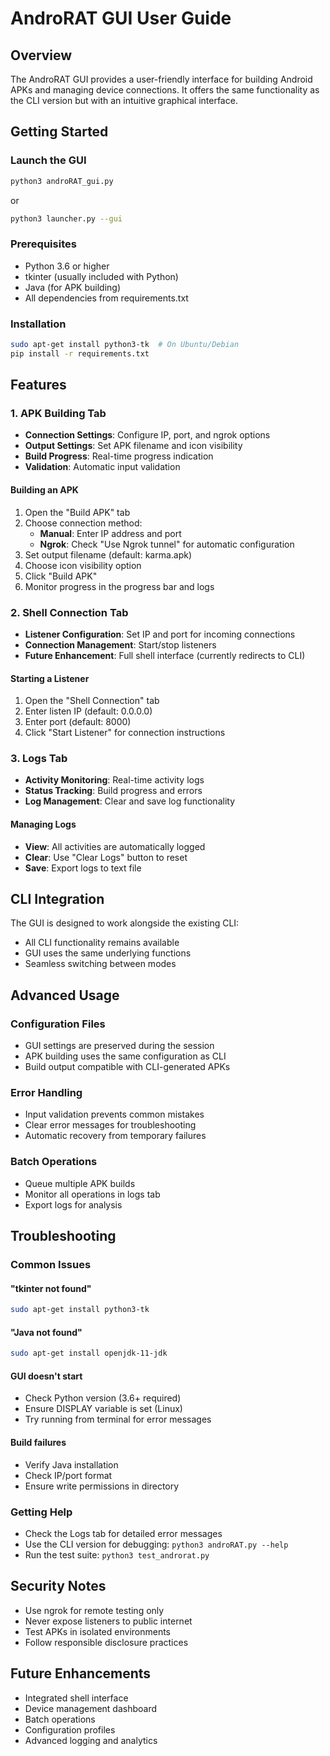 # AndroRAT GUI User Guide

## Overview
The AndroRAT GUI provides a user-friendly interface for building Android APKs and managing device connections. It offers the same functionality as the CLI version but with an intuitive graphical interface.

## Getting Started

### Launch the GUI
```bash
python3 androRAT_gui.py
```
or
```bash
python3 launcher.py --gui
```

### Prerequisites
- Python 3.6 or higher
- tkinter (usually included with Python)
- Java (for APK building)
- All dependencies from requirements.txt

### Installation
```bash
sudo apt-get install python3-tk  # On Ubuntu/Debian
pip install -r requirements.txt
```

## Features

### 1. APK Building Tab
- **Connection Settings**: Configure IP, port, and ngrok options
- **Output Settings**: Set APK filename and icon visibility
- **Build Progress**: Real-time progress indication
- **Validation**: Automatic input validation

#### Building an APK
1. Open the "Build APK" tab
2. Choose connection method:
   - **Manual**: Enter IP address and port
   - **Ngrok**: Check "Use Ngrok tunnel" for automatic configuration
3. Set output filename (default: karma.apk)
4. Choose icon visibility option
5. Click "Build APK"
6. Monitor progress in the progress bar and logs

### 2. Shell Connection Tab
- **Listener Configuration**: Set IP and port for incoming connections
- **Connection Management**: Start/stop listeners
- **Future Enhancement**: Full shell interface (currently redirects to CLI)

#### Starting a Listener
1. Open the "Shell Connection" tab
2. Enter listen IP (default: 0.0.0.0)
3. Enter port (default: 8000)
4. Click "Start Listener" for connection instructions

### 3. Logs Tab
- **Activity Monitoring**: Real-time activity logs
- **Status Tracking**: Build progress and errors
- **Log Management**: Clear and save log functionality

#### Managing Logs
- **View**: All activities are automatically logged
- **Clear**: Use "Clear Logs" button to reset
- **Save**: Export logs to text file

## CLI Integration
The GUI is designed to work alongside the existing CLI:
- All CLI functionality remains available
- GUI uses the same underlying functions
- Seamless switching between modes

## Advanced Usage

### Configuration Files
- GUI settings are preserved during the session
- APK building uses the same configuration as CLI
- Build output compatible with CLI-generated APKs

### Error Handling
- Input validation prevents common mistakes
- Clear error messages for troubleshooting
- Automatic recovery from temporary failures

### Batch Operations
- Queue multiple APK builds
- Monitor all operations in logs tab
- Export logs for analysis

## Troubleshooting

### Common Issues

#### "tkinter not found"
```bash
sudo apt-get install python3-tk
```

#### "Java not found"
```bash
sudo apt-get install openjdk-11-jdk
```

#### GUI doesn't start
- Check Python version (3.6+ required)
- Ensure DISPLAY variable is set (Linux)
- Try running from terminal for error messages

#### Build failures
- Verify Java installation
- Check IP/port format
- Ensure write permissions in directory

### Getting Help
- Check the Logs tab for detailed error messages
- Use the CLI version for debugging: `python3 androRAT.py --help`
- Run the test suite: `python3 test_androrat.py`

## Security Notes
- Use ngrok for remote testing only
- Never expose listeners to public internet
- Test APKs in isolated environments
- Follow responsible disclosure practices

## Future Enhancements
- Integrated shell interface
- Device management dashboard
- Batch operations
- Configuration profiles
- Advanced logging and analytics
